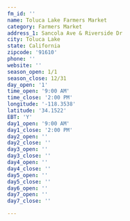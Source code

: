 ```yaml
---
fm_id: ''
name: Toluca Lake Farmers Market
category: Farmers Market
address_1: Sancola Ave & Riverside Dr
city: Toluca Lake
state: California
zipcode: '91610'
phone: ''
website: ''
season_open: 1/1
season_close: 12/31
day_open: '1'
time_open: '9:00 AM'
time_close: '2:00 PM'
longitude: '-118.3538'
latitude: '34.1522'
EBT: 'Y'
day1_open: '9:00 AM'
day1_close: '2:00 PM'
day2_open: ''
day2_close: ''
day3_open: ''
day3_close: ''
day4_open: ''
day4_close: ''
day5_open: ''
day5_close: ''
day6_open: ''
day7_open: ''
day7_close: ''

---
```

